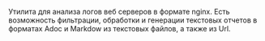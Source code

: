 Утилита для анализа логов веб серверов в формате nginx. Есть возможность фильтрации, обработки и генерации текстовых отчетов в форматах Adoc и Markdow из текстовых файлов, а также из Url.
